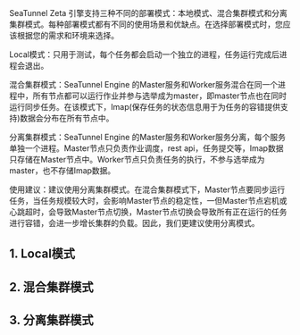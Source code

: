 SeaTunnel Zeta 引擎支持三种不同的部署模式：本地模式、混合集群模式和分离集群模式。每种部署模式都有不同的使用场景和优缺点。在选择部署模式时，您应该根据您的需求和环境来选择。

Local模式：只用于测试，每个任务都会启动一个独立的进程，任务运行完成后进程会退出。

混合集群模式：SeaTunnel Engine 的Master服务和Worker服务混合在同一个进程中，所有节点都可以运行作业并参与选举成为master，即master节点也在同时运行同步任务。在该模式下，Imap(保存任务的状态信息用于为任务的容错提供支持)数据会分布在所有节点中。

分离集群模式：SeaTunnel Engine 的Master服务和Worker服务分离，每个服务单独一个进程。Master节点只负责作业调度，rest api，任务提交等，Imap数据只存储在Master节点中。Worker节点只负责任务的执行，不参与选举成为master，也不存储Imap数据。

使用建议：建议使用分离集群模式。在混合集群模式下，Master节点要同步运行任务，当任务规模较大时，会影响Master节点的稳定性，一但Master节点宕机或心跳超时，会导致Master节点切换，Master节点切换会导致所有正在运行的任务进行容错，会进一步增长集群的负载。因此，我们更建议使用分离模式。

## 1. Local模式

## 2. 混合集群模式

## 3. 分离集群模式

